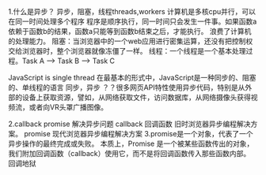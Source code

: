 1.什么是异步？
异步，阻塞，线程threads,workers
计算机是多核cpu并行，可以在同一时间处理多个程序
程序是顺序执行，同一时间只会发生一件事。如果函数a依赖于函数b的结果，函数a只能等到函数b结束之后，才能执行。
浪费了计算机的处理能力。
阻塞：当浏览器中的一个web应用进行密集运算，还没有把控制权交给浏览器时，整个浏览器就像冻僵了一样。
线程：一个线程是一个基本处理过程。Task A --> Task B --> Task C

JavaScript is single thread
在最基本的形式中，JavaScript是一种同步的、阻塞的、单线程的语言
同步，异步
？？很多网页API特性使用异步代码，特别是从外部的设备上获取资源，譬如，从网络获取文件，访问数据库，从网络摄像头获得视频流，或者向VR头罩广播图像。

2.callback promise 解决异步问题
callback 回调函数 旧时浏览器异步编程解决方案。
promise 现代浏览器异步编程解决方案
3.promise是一个对象，代表了一个异步操作的最终完成或失败。
本质上，Promise 是一个被某些函数传出的对象，我们附加回调函数（callback）使用它，而不是将回调函数传入那些函数内部。
回调地狱
<!DOCTYPE html>
<html lang="en-US">
<body>
<script>
    //callback
    chooseToppings(function(toppings) {
        placeOrder(toppings, function(order) {
            collectOrder(order, function(pizza) {
                eatPizza(pizza);
                }, failureCallback);
                }, failureCallback);
                }, failureCallback);
    //promise
    chooseToppings()
    .then(function(toppings) {
    return placeOrder(toppings);
    })
    .then(function(order) {
    return collectOrder(order);
    })
    .then(function(pizza) {
    eatPizza(pizza);
    })
    .catch(failureCallback);
    //()=>x 相当于 () => {return x;}
    chooseToppings()
    .then(toppings => placeOrder(toppings))
    .then(order => collectOrder(order))
    .then(pizza => eatPizza(pizza))
    .catch(failureCallback);
    /*不太理解
    最基本的，promise与事件监听器类似，但有一些差异：
    一个promise只能成功或失败一次。它不能成功或失败两次，并且一旦操作完成，它就无法从成功切换到失败，反之亦然。
    如果promise成功或失败并且您稍后添加成功/失败回调，则将调用正确的回调，即使事件发生在较早的时间。
    */
    /*事件监听器*/
<script>
<body>
<html>